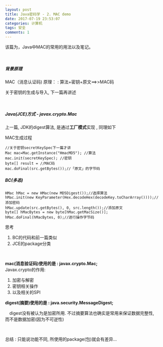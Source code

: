 ```yaml
---
layout: post
title: Java密码学 - 2. MAC demo
date: 2017-07-19 23:53:07
categories: 计算机
tags: 安全 
comments: 1
---
```




该篇为，Java中MAC的常用的用法以及笔记。

<br>

##### **背景原理**

MAC（消息认证码) 原理： 
: 算法+密钥+原文==>>MAC码

关于密钥的生成与导入, 下一篇再讲述

<br>


##### **Java(JCE)方式 - javax.crypto.Mac**

上一篇, JDK的digest算法, 是通过**工厂模式**实现 , 同理如下

MAC生成过程

	//关于密钥secretKeySpec下一篇才讲
	Mac mac=Mac.getInstance("HmacMD5"); //算法
	mac.init(secretKeySpec); //密钥
	byte[] result = //MAC码
	mac.doFinal(src.getBytes());//「原文」的字节码


##### **BC**(多态)



    HMac hMac = new HMac(new MD5Digest());//选择算法
    hMac.init(new KeyParameter(Hex.decodeHex(decodeKey.toCharArray())));//添加密码
    hMac.update(src.getBytes(), 0, src.length());//添加原文
    byte[] hMacBytes = new byte[hMac.getMacSize()];
    hMac.doFinal(hMacBytes, 0);//进行操作字节码




思考 

1. BC的代码和前一篇类似
2. JCE的package分类

<br>

**mac(消息验证码)使用的是 :  javax.crypto.Mac;**  
Javax.crypto的作用: 

1. 加密与解密
2.  密钥相关操作
3. 以及相关的SPI 

	  
	

**digest(摘要)使用的是 : java.security.MessageDigest;**

　digest没有被认为是加密所用. 不过摘要算法也确实是常用来保证数据完整性, 而不是数据加密(因为不可逆性)

<br>

总结 : 只能说功能不同, 所使用的package(包)就会有差异...


